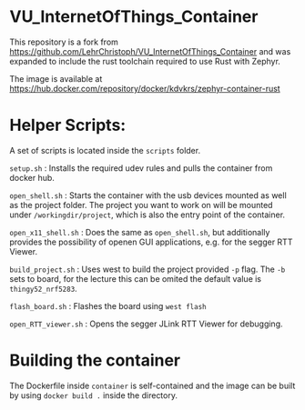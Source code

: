 # VU_InternetOfThings_Container

This repository is a fork from https://github.com/LehrChristoph/VU_InternetOfThings_Container and was
expanded to include the rust toolchain required to use Rust with Zephyr.

The image is available at https://hub.docker.com/repository/docker/kdvkrs/zephyr-container-rust

# Helper Scripts:

A set of scripts is located inside the `scripts` folder.

`setup.sh` : Installs the required udev rules and pulls the container from docker hub.

`open_shell.sh` : Starts the container with the usb devices mounted as well as the project folder. The project you want to work on will be mounted under `/workingdir/project`, which is also the entry point of the container.

`open_x11_shell.sh` : Does the same as `open_shell.sh`, but additionally provides the possibility of openen GUI applications, e.g. for the segger RTT Viewer.

`build_project.sh` : Uses west to build the project provided `-p` flag. The `-b` sets to board, for the lecture this can be omited the default value is `thingy52_nrf5283`.

`flash_board.sh` : Flashes the board using `west flash`

`open_RTT_viewer.sh` : Opens the segger JLink RTT Viewer for debugging.

# Building the container

The Dockerfile inside `container` is self-contained and the image can be built by using `docker build .` inside the directory.
